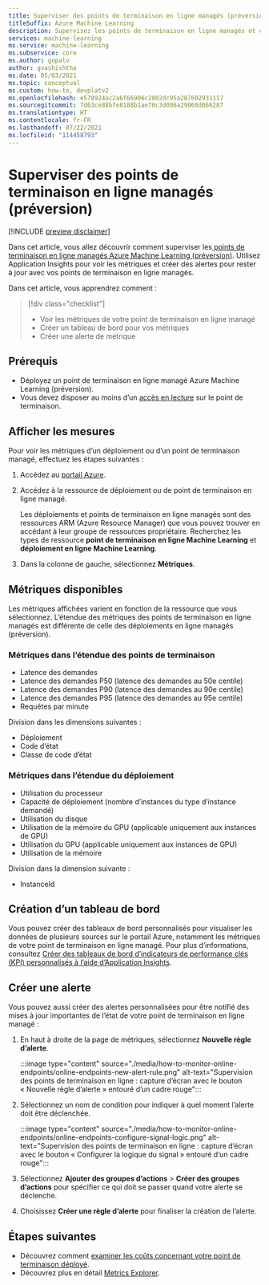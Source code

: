 ```yaml
---
title: Superviser des points de terminaison en ligne managés (préversion)
titleSuffix: Azure Machine Learning
description: Supervisez les points de terminaison en ligne managés et créez des alertes avec Application Insights.
services: machine-learning
ms.service: machine-learning
ms.subservice: core
ms.author: gopalv
author: gvashishtha
ms.date: 05/03/2021
ms.topic: conceptual
ms.custom: how-to, devplatv2
ms.openlocfilehash: e578924ac2a6f66906c2802dc95a287602931117
ms.sourcegitcommit: 7d63ce88bfe8188b1ae70c3d006a29068d066287
ms.translationtype: HT
ms.contentlocale: fr-FR
ms.lasthandoff: 07/22/2021
ms.locfileid: "114458793"
---
```

# <a name="monitor-managed-online-endpoints-preview"></a>Superviser des points de terminaison en ligne managés (préversion)

[!INCLUDE [preview disclaimer](../../includes/machine-learning-preview-generic-disclaimer.md)]

Dans cet article, vous allez découvrir comment superviser les[ points de terminaison en ligne managés Azure Machine Learning (préversion)](concept-endpoints.md). Utilisez Application Insights pour voir les métriques et créer des alertes pour rester à jour avec vos points de terminaison en ligne managés.

Dans cet article, vous apprendrez comment :

> [!div class="checklist"]
> * Voir les métriques de votre point de terminaison en ligne managé
> * Créer un tableau de bord pour vos métriques
> * Créer une alerte de métrique

## <a name="prerequisites"></a>Prérequis

- Déployez un point de terminaison en ligne managé Azure Machine Learning (préversion).
- Vous devez disposer au moins d’un [accès en lecture](../role-based-access-control/role-assignments-portal.md) sur le point de terminaison.

## <a name="view-metrics"></a>Afficher les mesures

Pour voir les métriques d’un déploiement ou d’un point de terminaison managé, effectuez les étapes suivantes :
1. Accédez au [portail Azure](https://portal.azure.com).
1. Accédez à la ressource de déploiement ou de point de terminaison en ligne managé.

    Les déploiements et points de terminaison en ligne managés sont des ressources ARM (Azure Resource Manager) que vous pouvez trouver en accédant à leur groupe de ressources propriétaire. Recherchez les types de ressource **point de terminaison en ligne Machine Learning** et **déploiement en ligne Machine Learning**.

1. Dans la colonne de gauche, sélectionnez **Métriques**.

## <a name="available-metrics"></a>Métriques disponibles

Les métriques affichées varient en fonction de la ressource que vous sélectionnez. L’étendue des métriques des points de terminaison en ligne managés est différente de celle des déploiements en ligne managés (préversion).

### <a name="metrics-at-endpoint-scope"></a>Métriques dans l’étendue des points de terminaison

- Latence des demandes
- Latence des demandes P50 (latence des demandes au 50e centile)
- Latence des demandes P90 (latence des demandes au 90e centile)
- Latence des demandes P95 (latence des demandes au 95e centile)
- Requêtes par minute

Division dans les dimensions suivantes :

- Déploiement
- Code d’état
- Classe de code d’état

### <a name="metrics-at-deployment-scope"></a>Métriques dans l’étendue du déploiement

- Utilisation du processeur
- Capacité de déploiement (nombre d’instances du type d’instance demandé)
- Utilisation du disque
- Utilisation de la mémoire du GPU (applicable uniquement aux instances de GPU)
- Utilisation du GPU (applicable uniquement aux instances de GPU)
- Utilisation de la mémoire

Division dans la dimension suivante :

- InstanceId

## <a name="create-a-dashboard"></a>Création d’un tableau de bord

Vous pouvez créer des tableaux de bord personnalisés pour visualiser les données de plusieurs sources sur le portail Azure, notamment les métriques de votre point de terminaison en ligne managé. Pour plus d’informations, consultez [Créer des tableaux de bord d’indicateurs de performance clés (KPI) personnalisés à l’aide d’Application Insights](../azure-monitor/app/tutorial-app-dashboards.md#add-custom-metric-chart).
    
## <a name="create-an-alert"></a>Créer une alerte

Vous pouvez aussi créer des alertes personnalisées pour être notifié des mises à jour importantes de l’état de votre point de terminaison en ligne managé :

1. En haut à droite de la page de métriques, sélectionnez **Nouvelle règle d’alerte**.

    :::image type="content" source="./media/how-to-monitor-online-endpoints/online-endpoints-new-alert-rule.png" alt-text="Supervision des points de terminaison en ligne : capture d’écran avec le bouton « Nouvelle règle d’alerte » entouré d’un cadre rouge":::

1. Sélectionnez un nom de condition pour indiquer à quel moment l’alerte doit être déclenchée.

    :::image type="content" source="./media/how-to-monitor-online-endpoints/online-endpoints-configure-signal-logic.png" alt-text="Supervision des points de terminaison en ligne : capture d’écran avec le bouton « Configurer la logique du signal » entouré d’un cadre rouge":::

1. Sélectionnez **Ajouter des groupes d’actions** > **Créer des groupes d’actions** pour spécifier ce qui doit se passer quand votre alerte se déclenche.

1. Choisissez **Créer une règle d’alerte** pour finaliser la création de l’alerte.


## <a name="next-steps"></a>Étapes suivantes

* Découvrez comment [examiner les coûts concernant votre point de terminaison déployé](./how-to-view-online-endpoints-costs.md).
* Découvrez plus en détail [Metrics Explorer](../azure-monitor/essentials/metrics-charts.md).